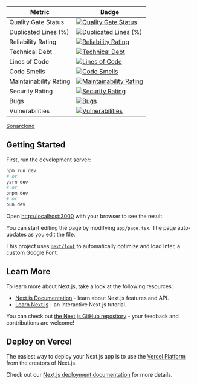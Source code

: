 | Metric               | Badge                                                                                                      |
|----------------------|------------------------------------------------------------------------------------------------------------|
| Quality Gate Status  | [![Quality Gate Status](https://sonarcloud.io/api/project_badges/measure?project=DaCoinTeam_StarSwap&metric=alert_status)](https://sonarcloud.io/summary/new_code?id=DaCoinTeam_StarSwap)                     |
| Duplicated Lines (%) | [![Duplicated Lines (%)](https://sonarcloud.io/api/project_badges/measure?project=DaCoinTeam_StarSwap&metric=duplicated_lines_density)](https://sonarcloud.io/summary/new_code?id=DaCoinTeam_StarSwap)           |
| Reliability Rating   | [![Reliability Rating](https://sonarcloud.io/api/project_badges/measure?project=DaCoinTeam_StarSwap&metric=reliability_rating)](https://sonarcloud.io/summary/new_code?id=DaCoinTeam_StarSwap)              |
| Technical Debt       | [![Technical Debt](https://sonarcloud.io/api/project_badges/measure?project=DaCoinTeam_StarSwap&metric=sqale_index)](https://sonarcloud.io/summary/new_code?id=DaCoinTeam_StarSwap)                       |
| Lines of Code        | [![Lines of Code](https://sonarcloud.io/api/project_badges/measure?project=DaCoinTeam_StarSwap&metric=ncloc)](https://sonarcloud.io/summary/new_code?id=DaCoinTeam_StarSwap)                               |
| Code Smells          | [![Code Smells](https://sonarcloud.io/api/project_badges/measure?project=DaCoinTeam_StarSwap&metric=code_smells)](https://sonarcloud.io/summary/new_code?id=DaCoinTeam_StarSwap)                            |
| Maintainability Rating | [![Maintainability Rating](https://sonarcloud.io/api/project_badges/measure?project=DaCoinTeam_StarSwap&metric=sqale_rating)](https://sonarcloud.io/summary/new_code?id=DaCoinTeam_StarSwap)                 |
| Security Rating      | [![Security Rating](https://sonarcloud.io/api/project_badges/measure?project=DaCoinTeam_StarSwap&metric=security_rating)](https://sonarcloud.io/summary/new_code?id=DaCoinTeam_StarSwap)                      |
| Bugs                 | [![Bugs](https://sonarcloud.io/api/project_badges/measure?project=DaCoinTeam_StarSwap&metric=bugs)](https://sonarcloud.io/summary/new_code?id=DaCoinTeam_StarSwap)                                 |
| Vulnerabilities      | [![Vulnerabilities](https://sonarcloud.io/api/project_badges/measure?project=DaCoinTeam_StarSwap&metric=vulnerabilities)](https://sonarcloud.io/summary/new_code?id=DaCoinTeam_StarSwap)                  |

[Sonarclond](https://sonarcloud.io/summary/overall?id=DaCoinTeam_StarSwap)

## Getting Started

First, run the development server:

```bash
npm run dev
# or
yarn dev
# or
pnpm dev
# or
bun dev
```

Open [http://localhost:3000](http://localhost:3000) with your browser to see the result.

You can start editing the page by modifying `app/page.tsx`. The page auto-updates as you edit the file.

This project uses [`next/font`](https://nextjs.org/docs/basic-features/font-optimization) to automatically optimize and load Inter, a custom Google Font.

## Learn More

To learn more about Next.js, take a look at the following resources:

- [Next.js Documentation](https://nextjs.org/docs) - learn about Next.js features and API.
- [Learn Next.js](https://nextjs.org/learn) - an interactive Next.js tutorial.

You can check out [the Next.js GitHub repository](https://github.com/vercel/next.js/) - your feedback and contributions are welcome!

## Deploy on Vercel

The easiest way to deploy your Next.js app is to use the [Vercel Platform](https://vercel.com/new?utm_medium=default-template&filter=next.js&utm_source=create-next-app&utm_campaign=create-next-app-readme) from the creators of Next.js.

Check out our [Next.js deployment documentation](https://nextjs.org/docs/deployment) for more details.
